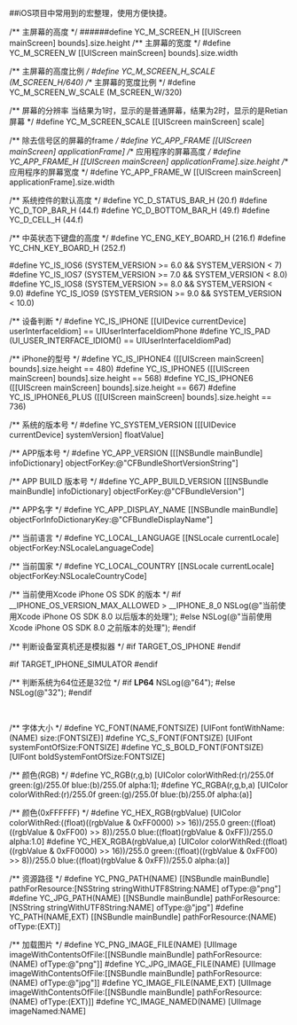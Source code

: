 

##iOS项目中常用到的宏整理，使用方便快捷。


<body>
/** 主屏幕的高度 */
######define YC_M_SCREEN_H [[UIScreen mainScreen] bounds].size.height
/** 主屏幕的宽度 */
#define YC_M_SCREEN_W  [[UIScreen mainScreen] bounds].size.width

/** 主屏幕的高度比例 */
#define YC_M_SCREEN_H_SCALE (M_SCREEN_H/640)
/** 主屏幕的宽度比例 */
#define YC_M_SCREEN_W_SCALE (M_SCREEN_W/320)


/** 屏幕的分辨率 当结果为1时，显示的是普通屏幕，结果为2时，显示的是Retian屏幕 */
#define YC_M_SCREEN_SCALE [[UIScreen mainScreen] scale]

/** 除去信号区的屏幕的frame */
#define YC_APP_FRAME  [[UIScreen mainScreen] applicationFrame]
/** 应用程序的屏幕高度 */
#define YC_APP_FRAME_H   [[UIScreen mainScreen] applicationFrame].size.height
/** 应用程序的屏幕宽度 */
#define YC_APP_FRAME_W    [[UIScreen mainScreen] applicationFrame].size.width


/** 系统控件的默认高度 */
#define YC_D_STATUS_BAR_H   (20.f)
#define YC_D_TOP_BAR_H      (44.f)
#define YC_D_BOTTOM_BAR_H   (49.f)
#define YC_D_CELL_H (44.f)

/** 中英状态下键盘的高度 */
#define YC_ENG_KEY_BOARD_H  (216.f)
#define YC_CHN_KEY_BOARD_H  (252.f)


#define YC_IS_IOS6 (SYSTEM_VERSION >= 6.0 && SYSTEM_VERSION < 7)
#define YC_IS_IOS7 (SYSTEM_VERSION >= 7.0 && SYSTEM_VERSION < 8.0)
#define YC_IS_IOS8 (SYSTEM_VERSION >= 8.0 && SYSTEM_VERSION < 9.0)
#define YC_IS_IOS9 (SYSTEM_VERSION >= 9.0 && SYSTEM_VERSION < 10.0)

/** 设备判断 */
#define YC_IS_IPHONE [[UIDevice currentDevice] userInterfaceIdiom] == UIUserInterfaceIdiomPhone
#define YC_IS_PAD (UI_USER_INTERFACE_IDIOM() == UIUserInterfaceIdiomPad)

/** iPhone的型号 */
#define YC_IS_IPHONE4 ([[UIScreen mainScreen] bounds].size.height == 480)
#define YC_IS_IPHONE5 ([[UIScreen mainScreen] bounds].size.height == 568)
#define YC_IS_IPHONE6 ([[UIScreen mainScreen] bounds].size.height == 667)
#define YC_IS_IPHONE6_PLUS ([[UIScreen mainScreen] bounds].size.height == 736)

/** 系统的版本号 */
#define YC_SYSTEM_VERSION [[[UIDevice currentDevice] systemVersion] floatValue]

/** APP版本号 */
#define YC_APP_VERSION  [[[NSBundle mainBundle] infoDictionary] objectForKey:@"CFBundleShortVersionString"]

/** APP BUILD 版本号 */
#define YC_APP_BUILD_VERSION  [[[NSBundle mainBundle] infoDictionary] objectForKey:@"CFBundleVersion"]

/** APP名字 */
#define YC_APP_DISPLAY_NAME  [[NSBundle mainBundle] objectForInfoDictionaryKey:@"CFBundleDisplayName"]

/** 当前语言 */
#define YC_LOCAL_LANGUAGE [[NSLocale currentLocale] objectForKey:NSLocaleLanguageCode]

/** 当前国家 */
#define YC_LOCAL_COUNTRY [[NSLocale currentLocale] objectForKey:NSLocaleCountryCode]

/** 当前使用Xcode iPhone OS SDK 的版本 */
#if __IPHONE_OS_VERSION_MAX_ALLOWED > __IPHONE_8_0
NSLog(@"当前使用Xcode iPhone OS SDK 8.0 以后版本的处理");
#else
NSLog(@"当前使用Xcode iPhone OS SDK 8.0 之前版本的处理");
#endif


/** 判断设备室真机还是模拟器 */
#if TARGET_OS_IPHONE
#endif

#if TARGET_IPHONE_SIMULATOR
#endif

/** 判断系统为64位还是32位 */
#if __LP64__
NSLog(@"64");
#else
NSLog(@"32");
#endif

<br/>

/** 字体大小 */
#define YC_FONT(NAME,FONTSIZE) [UIFont fontWithName:(NAME) size:(FONTSIZE)]
#define YC_S_FONT(FONTSIZE)    [UIFont systemFontOfSize:FONTSIZE]
#define YC_S_BOLD_FONT(FONTSIZE)   [UIFont boldSystemFontOfSize:FONTSIZE]


/** 颜色(RGB) */
#define YC_RGB(r,g,b)  [UIColor colorWithRed:(r)/255.0f green:(g)/255.0f blue:(b)/255.0f alpha:1];
#define YC_RGBA(r,g,b,a)   [UIColor colorWithRed:(r)/255.0f green:(g)/255.0f blue:(b)/255.0f alpha:(a)]

/** 颜色(0xFFFFFF) */
#define YC_HEX_RGB(rgbValue) [UIColor colorWithRed:((float)((rgbValue & 0xFF0000) >> 16))/255.0 green:((float)((rgbValue & 0xFF00) >> 8))/255.0 blue:((float)(rgbValue & 0xFF))/255.0 alpha:1.0]
#define YC_HEX_RGBA(rgbValue,a) [UIColor colorWithRed:((float)((rgbValue & 0xFF0000) >> 16))/255.0 green:((float)((rgbValue & 0xFF00) >> 8))/255.0 blue:((float)(rgbValue & 0xFF))/255.0 alpha:(a)]


/** 资源路径 */
#define YC_PNG_PATH(NAME) [[NSBundle mainBundle] pathForResource:[NSString stringWithUTF8String:NAME] ofType:@"png"]
#define YC_JPG_PATH(NAME) [[NSBundle mainBundle] pathForResource:[NSString stringWithUTF8String:NAME] ofType:@"jpg"]
#define YC_PATH(NAME,EXT) [[NSBundle mainBundle] pathForResource:(NAME) ofType:(EXT)]

/** 加载图片 */
#define YC_PNG_IMAGE_FILE(NAME)         [UIImage imageWithContentsOfFile:[[NSBundle mainBundle] pathForResource:(NAME) ofType:@"png"]]
#define YC_JPG_IMAGE_FILE(NAME)         [UIImage imageWithContentsOfFile:[[NSBundle mainBundle] pathForResource:(NAME) ofType:@"jpg"]]
#define YC_IMAGE_FILE(NAME,EXT)        [UIImage imageWithContentsOfFile:[[NSBundle mainBundle] pathForResource:(NAME) ofType:(EXT)]]
#define YC_IMAGE_NAMED(NAME)       [UIImage imageNamed:NAME]


</body>
